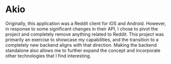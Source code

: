 # Akio

Originally, this application was a Reddit client for iOS and Android. However, in response to some significant changes in their API, I chose to pivot the project and completely remove anything related to Reddit. This project was primarily an exercise to showcase my capabilities, and the transition to a completely new backend aligns with that direction. Making the backend standalone also allows me to further expand the concept and incorporate other technologies that I find interesting.